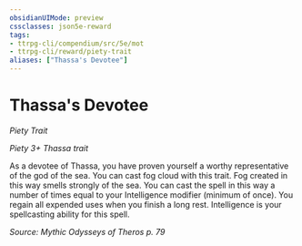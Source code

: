 ```yaml
---
obsidianUIMode: preview
cssclasses: json5e-reward
tags:
- ttrpg-cli/compendium/src/5e/mot
- ttrpg-cli/reward/piety-trait
aliases: ["Thassa's Devotee"]
---
```

# Thassa's Devotee
*Piety Trait*  

*Piety 3+ Thassa trait*

As a devotee of Thassa, you have proven yourself a worthy representative of the god of the sea. You can cast fog cloud with this trait. Fog created in this way smells strongly of the sea. You can cast the spell in this way a number of times equal to your Intelligence modifier (minimum of once). You regain all expended uses when you finish a long rest. Intelligence is your spellcasting ability for this spell.

*Source: Mythic Odysseys of Theros p. 79*